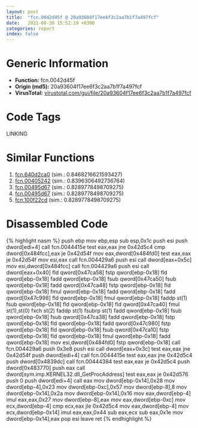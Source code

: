 ```yaml
---
layout: post
title:  "fcn.0042d45f @ 20a93604f17ee6f3c2aa7b1f7a497fcf"
date:   2021-08-30 15:52:19 +0300
categories: report
index: false
---
```


# Generic Information
- **Function:** fcn.0042d45f
- **Origin (md5):** 20a93604f17ee6f3c2aa7b1f7a497fcf
- **VirusTotal:** [virustotal.com/gui/file/20a93604f17ee6f3c2aa7b1f7a497fcf][virustotal_ref]

# Code Tags
<span class="tag" id="LINKING">LINKING</span>


# Similar Functions

1. [fcn.640d2ca0][similar_1_ref] (sim.: 0.8468216621593427)
2. [fcn.00405242][similar_2_ref] (sim.: 0.8396306492736764)
3. [fcn.00495d67][similar_3_ref] (sim.: 0.8289778498709275)
4. [fcn.00495d67][similar_4_ref] (sim.: 0.8289778498709275)
5. [fcn.100f22cd][similar_5_ref] (sim.: 0.8289778498709275)


# Disassembled Code

{% highlight nasm %}
push ebp
mov ebp,esp
sub esp,0x1c
push esi
push dword[edi+4]
call fcn.0044415e
test eax,eax
jne 0x42d5c4
cmp dword[0x484fcc],eax
je 0x42d54f
mov eax,dword[0x484fd0]
test eax,eax
je 0x42d54f
mov esi,eax
call fcn.004429a6
push esi
call dword[eax+0x5c]
mov esi,dword[0x484fcc]
call fcn.004429a6
push esi
call dword[eax+0x40]
fld qword[0x47ca58]
fstp qword[ebp-0x18]
fld qword[ebp-0x18]
fadd qword[ebp-0x18]
fsub qword[0x47ca50]
fsub qword[ebp-0x18]
fadd qword[0x47ca48]
fstp qword[ebp-0x18]
fld qword[ebp-0x18]
fmul qword[ebp-0x18]
fadd qword[ebp-0x18]
fadd qword[0x47c998]
fld qword[ebp-0x18]
fmul qword[ebp-0x18]
faddp st(1)
fsub qword[ebp-0x18]
fld qword[ebp-0x18]
fld qword[0x47ca40]
fmul st(1),st(0)
fxch st(2)
faddp st(1)
fsubrp st(1)
fadd qword[ebp-0x18]
fsub qword[ebp-0x18]
fsub qword[0x47ca38]
fadd qword[ebp-0x18]
fstp qword[ebp-0x18]
fld qword[ebp-0x18]
fadd qword[0x47c980]
fstp qword[ebp-0x18]
fld qword[ebp-0x18]
fsub qword[0x47ca10]
fstp qword[ebp-0x18]
fld qword[ebp-0x18]
fmul qword[ebp-0x18]
fadd qword[ebp-0x18]
mov esi,dword[0x484fd0]
fstp qword[ebp-0x18]
call fcn.004429a6
push 0x3e8
push esi
call dword[eax+0x3c]
test eax,eax
jne 0x42d54f
push dword[edi+4]
call fcn.0044415e
test eax,eax
jne 0x42d5c4
push dword[0x4839dc]
call fcn.00444384
test eax,eax
je 0x42d5c4
push dword[0x483770]
push eax
call dword[sym.imp.KERNEL32.dll_GetProcAddress]
test eax,eax
je 0x42d576
push 0
push dword[edi+4]
call eax
mov dword[ebp-0x14],0x28
mov dword[ebp-4],0x23
mov dword[ebp-0xc],0x57
mov dword[ebp-8],8
mov dword[ebp-0x14],0x2a
mov dword[ebp-0x14],0x16
mov eax,dword[ebp-4]
imul eax,eax,0x27
mov dword[ebp-8],eax
mov eax,dword[ebp-0xc]
mov ecx,dword[ebp-4]
cmp ecx,eax
jle 0x42d5c4
mov eax,dword[ebp-4]
mov ecx,dword[ebp-0x14]
imul eax,eax,0x44
sub eax,ecx
sub eax,0x1e
mov dword[ebp-0x14],eax
pop esi
leave
ret
{% endhighlight %}


[similar_1_ref]: /report/fcn.640d2ca0@07e4412910bcf0f5969ef64c44eecb2d
[similar_2_ref]: /report/fcn.00405242@73677cb40830e94fbfb5483ff33e40b9
[similar_3_ref]: /report/fcn.00495d67@912f1d013a0d6151bc7a7cef6da1b2a0
[similar_4_ref]: /report/fcn.00495d67@152885a790b99953ce23874f0947b7bd
[similar_5_ref]: /report/fcn.100f22cd@a0ac129ff3ea4c0dfa9529c259a9502c
[virustotal_ref]: https://www.virustotal.com/gui/file/20a93604f17ee6f3c2aa7b1f7a497fcf